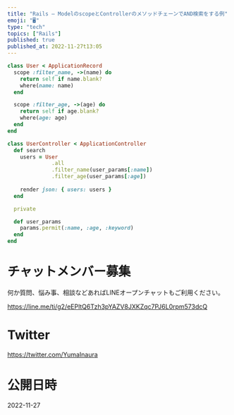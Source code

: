 ```yaml
---
title: "Rails – ModelのscopeとControllerのメソッドチェーンでAND検索をする例"
emoji: "🖥"
type: "tech"
topics: ["Rails"]
published: true
published_at: 2022-11-27t13:05
---
```



```rb
class User < ApplicationRecord
  scope :filter_name, ->(name) do
    return self if name.blank?
    where(name: name)
  end

  scope :filter_age, ->(age) do
    return self if age.blank?
    where(age: age)
  end
end
```

```rb
class UserController < ApplicationController
  def search
    users = User
              .all
              .filter_name(user_params[:name])
              .filter_age(user_params[:age])
    
    render json: { users: users }
  end

  private

  def user_params
    params.permit(:name, :age, :keyword)
  end
end
```


# チャットメンバー募集


何か質問、悩み事、相談などあればLINEオープンチャットもご利用ください。

https://line.me/ti/g2/eEPltQ6Tzh3pYAZV8JXKZqc7PJ6L0rpm573dcQ


# Twitter

https://twitter.com/YumaInaura



# 公開日時

2022-11-27
